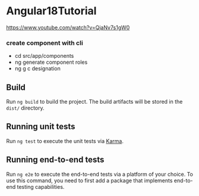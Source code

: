 # Angular18Tutorial
https://www.youtube.com/watch?v=QjaNv7s1gW0

### create component with cli
- cd src/app/components
- ng generate component roles
- ng g c designation

## Build

Run `ng build` to build the project. The build artifacts will be stored in the `dist/` directory.

## Running unit tests

Run `ng test` to execute the unit tests via [Karma](https://karma-runner.github.io).

## Running end-to-end tests

Run `ng e2e` to execute the end-to-end tests via a platform of your choice. To use this command, you need to first add a package that implements end-to-end testing capabilities.

